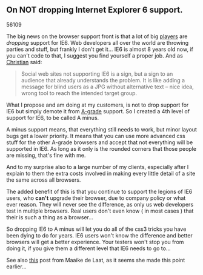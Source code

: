 <article><h2>On NOT dropping Internet Explorer 6 support.</h2><time><span class="day">5</span><span class="month">6</span><span class="year">109</span></time><p>The big news on the browser support front is that a lot of big <a href="http://www.techcrunch.com/2009/07/14/youtube-will-be-next-to-kiss-ie6-support-goodbye/">players</a> are <em>dropping</em> support for IE6. Web developers all over the world are throwing parties and stuff, but frankly I don't get it... IE6 is almost 8 years old now, if you can't code to that, I suggest you find yourself a proper job. And as <a href="http://www.wait-till-i.com/2009/07/14/did-digg-and-youtube-just-spell-the-end-of-internet-explorer-6/">Christian</a> said:</p><blockquote><p>Social web sites not supporting IE6 is a sign, but a sign to an audience that already understands the problem. It is like adding a message for blind users as a JPG without alternative text – nice idea, wrong tool to reach the intended target group.</p></blockquote><p>What I propose and am doing at my customers, is not to drop support for IE6 but simply demote it from <a href="http://developer.yahoo.com/yui/articles/gbs/#the-three-grades">A-grade</a> support. So I created a 4th level of support for IE6, to be called A minus.</p><p>A minus support means, that everything still needs to work, but minor layout bugs get a lower priority. It means that you can use more advanced css stuff for the other A-grade browsers and accept that not everything will be supported in IE6. As long as it only is the rounded corners that those people are missing, that's fine with me.</p><p>And to my surprise also to a large number of my clients, especially after I explain to them the extra costs involved in making every little detail of a site the same across all browsers.</p><p>The added benefit of this is that you continue to support the legions of IE6 users, who <strong>can't</strong> upgrade their browser, due to company policy or what ever reason. They will never see the difference, as only us web developers test in multiple browsers. Real users don't even know ( in most cases ) that their is such a thing as a browser...</p><p>So dropping IE6 to A minus will let you do all of the css3 tricks you have been dying to do for years. IE6 users won't know the difference and better browsers will get a better experience. Your testers won't stop you from doing it, if you give them a different level that IE6 needs to go to...</p><p>See also <a href="http://maaike.tumblr.com/post/98125677/ie6">this</a> post from Maaike de Laat, as it seems she made this point earlier...</p></article>